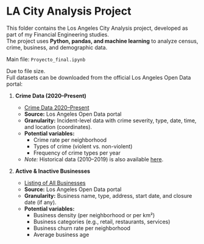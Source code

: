 # LA City Analysis Project

This folder contains the Los Angeles City Analysis project, developed as part of my Financial Engineering studies.  
The project uses **Python, pandas, and machine learning** to analyze census, crime, business, and demographic data.  

Main file: `Proyecto_final.ipynb` 

Due to file size.  
Full datasets can be downloaded from the official Los Angeles Open Data portal:

1. **Crime Data (2020–Present)**  
   - [Crime Data 2020–Present](https://data.lacity.org/Public-Safety/Crime-Data-from-2020-to-Present/2nrs-mtv8/about_data)  
   - **Source:** Los Angeles Open Data portal  
   - **Granularity:** Incident-level data with crime severity, type, date, time, and location (coordinates).  
   - **Potential variables:**  
     - Crime rate per neighborhood  
     - Types of crime (violent vs. non-violent)  
     - Frequency of crime types per year  
   - *Note:* Historical data (2010–2019) is also available [here](https://data.lacity.org/Public-Safety/Crime-Data-from-2010-to-2019/63jg-8b9z/about_data).  

2. **Active & Inactive Businesses**  
   - [Listing of All Businesses](https://data.lacity.org/Administration-Finance/Listing-of-All-Businesses/r4uk-afju/about_data)  
   - **Source:** Los Angeles Open Data portal  
   - **Granularity:** Business name, type, address, start date, and closure date (if any).  
   - **Potential variables:**  
     - Business density (per neighborhood or per km²)  
     - Business categories (e.g., retail, restaurants, services)  
     - Business churn rate per neighborhood  
     - Average business age  

